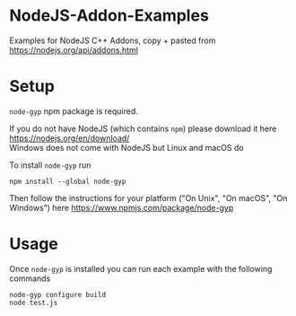 # NodeJS-Addon-Examples

Examples for NodeJS C++ Addons, copy + pasted from https://nodejs.org/api/addons.html

# Setup

`node-gyp` npm package is required.

If you do not have NodeJS (which contains `npm`) please download it here https://nodejs.org/en/download/ <br/>
Windows does not come with NodeJS but Linux and macOS do

To install `node-gyp` run
```
npm install --global node-gyp
```

Then follow the instructions for your platform ("On Unix", "On macOS", "On Windows") here https://www.npmjs.com/package/node-gyp

# Usage

Once `node-gyp` is installed you can run each example with the following commands
```
node-gyp configure build
node test.js
```
